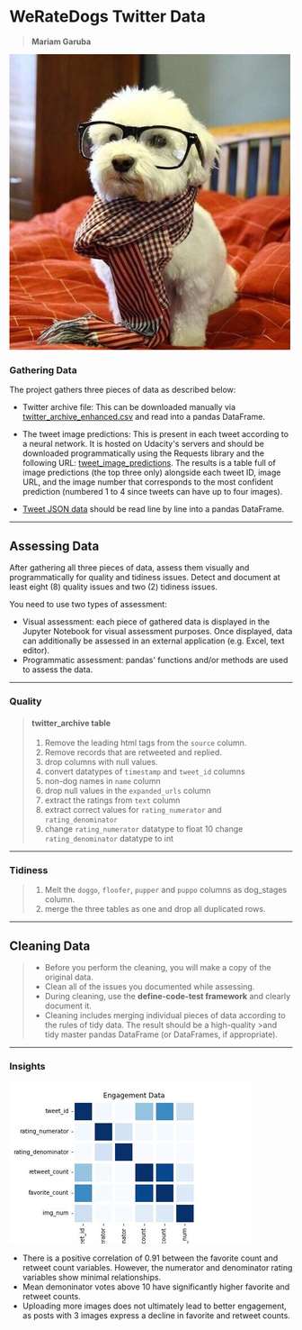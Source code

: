 # WeRateDogs Twitter Data
> **Mariam Garuba**

![image](act_dog.jpg)

### Gathering Data
The project gathers three pieces of data as described below:
- Twitter archive file: This can be downloaded manually via [twitter_archive_enhanced.csv](https://d17h27t6h515a5.cloudfront.net/topher/2017/August/59a4e958_twitter-archive-enhanced/twitter-archive-enhanced.csv) and read into a pandas DataFrame.

- The tweet image predictions: This is present in each tweet according to a neural network. It is hosted on Udacity's servers and should be downloaded programmatically using the Requests library and the following URL: [tweet_image_predictions](https://d17h27t6h515a5.cloudfront.net/topher/2017/August/599fd2ad_image-predictions/image-predictions.tsv). The results is a table full of image predictions (the top three only) alongside each tweet ID, image URL, and the image number that corresponds to the most confident prediction (numbered 1 to 4 since tweets can have up to four images).

- [Tweet JSON data](https://github.com/Mariam-Garuba/WeRateDogs/blob/main/tweet-json.txt) should be read line by line into a pandas DataFrame.
______

## Assessing Data
After gathering all three pieces of data, assess them visually and programmatically for quality and tidiness issues. Detect and document at least eight (8) quality issues and two (2) tidiness issues.

You need to use two types of assessment:

- Visual assessment: each piece of gathered data is displayed in the Jupyter Notebook for visual assessment purposes. Once displayed, data can additionally be assessed in an external application (e.g. Excel, text editor).
- Programmatic assessment: pandas' functions and/or methods are used to assess the data.
________

### Quality

>#### twitter_archive table
>1. Remove the leading html tags from the `source` column.
>2. Remove records that are retweeted and replied.
>3. drop columns with null values.
>4. convert datatypes of `timestamp` and `tweet_id` columns
>5. non-dog names in `name` column 
>6. drop null values in the `expanded_urls` column
>7. extract the ratings from `text` column 
>8. extract correct values for `rating_numerator` and `rating_denominator` 
>9. change `rating_numerator` datatype to float 
>10  change `rating_denominator` datatype to int

________

### Tidiness  
>1. Melt the `doggo`, `floofer`, `pupper` and `puppo` columns as dog_stages column.
>2. merge the three tables as one and drop all duplicated rows.
_______

## Cleaning Data

>- Before you perform the cleaning, you will make a copy of the original data.
>- Clean all of the issues you documented while assessing.
>- During cleaning, use the **define-code-test framework** and clearly document it.
>- Cleaning includes merging individual pieces of data according to the rules of tidy data. The result should be a high-quality >and tidy master pandas DataFrame (or DataFrames, if appropriate).
_______

### Insights
![image](engagement_data.jpg)

- There is a positive correlation of 0.91 between the favorite count and retweet count variables. However, the numerator and denominator rating variables show minimal relationships.
- Mean demoninator votes above 10 have significantly higher favorite and retweet counts.
- Uploading more images does not ultimately lead to better engagement, as posts with 3 images express a decline in favorite and retweet counts.
